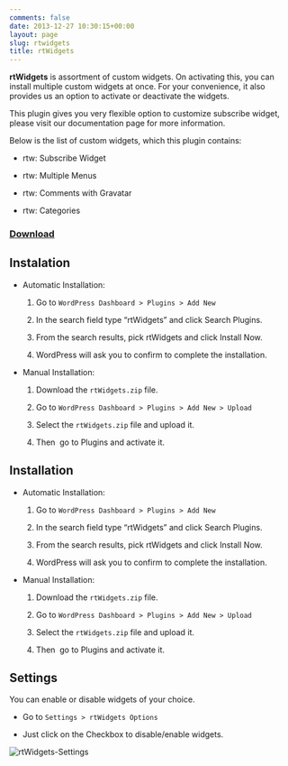```yaml
---
comments: false
date: 2013-12-27 10:30:15+00:00
layout: page
slug: rtwidgets
title: rtWidgets
---
```


**rtWidgets** is assortment of custom widgets. On activating this, you can install multiple custom widgets at once. For your convenience, it also provides us an option to activate or deactivate the widgets.

This plugin gives you very flexible option to customize subscribe widget, please visit our documentation page for more information.

Below is the list of custom widgets, which this plugin contains:



	
  * rtw: Subscribe Widget

	
  * rtw: Multiple Menus

	
  * rtw: Comments with Gravatar

	
  * rtw: Categories




### [Download](http://wordpress.org/plugins/rtwidgets/)




## Instalation





	
  * Automatic Installation:

	
    1. Go to `WordPress Dashboard > Plugins > Add New`

	
    2. In the search field type “rtWidgets” and click Search Plugins.

	
    3. From the search results, pick rtWidgets and click Install Now.

	
    4. WordPress will ask you to confirm to complete the installation.




	
  * Manual Installation:

	
    1. Download the `rtWidgets.zip` file.

	
    2. Go to `WordPress Dashboard > Plugins > Add New > Upload`

	
    3. Select the `rtWidgets.zip` file and upload it.

	
    4. Then  go to Plugins and activate it.








## Installation





	
  * Automatic Installation:

	
    1. Go to `WordPress Dashboard > Plugins > Add New`

	
    2. In the search field type “rtWidgets” and click Search Plugins.

	
    3. From the search results, pick rtWidgets and click Install Now.

	
    4. WordPress will ask you to confirm to complete the installation.




	
  * Manual Installation:

	
    1. Download the `rtWidgets.zip` file.

	
    2. Go to `WordPress Dashboard > Plugins > Add New > Upload`

	
    3. Select the `rtWidgets.zip` file and upload it.

	
    4. Then  go to Plugins and activate it.








## Settings


You can enable or disable widgets of your choice.



	
  * Go to `Settings > rtWidgets Options`

	
  * Just click on the Checkbox to disable/enable widgets.


![rtWidgets-Settings](https://rtcamp.com/wp-content/uploads/2013/12/rtWidgets-Settings.png)
